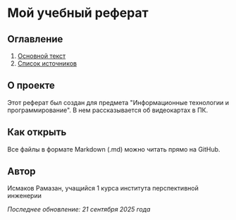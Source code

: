 
# Мой учебный реферат

## Оглавление
1. [Основной текст](main.md)
2. [Список источников](sources.md)

## О проекте
Этот реферат был создан для предмета "Информационные технологии и программирование". 
В нем рассказывается об видеокартах в ПК.

## Как открыть
Все файлы в формате Markdown (.md) можно читать прямо на GitHub.

## Автор
Исмаков Рамазан, учащийся 1 курса института перспективной инженерии

*Последнее обновление: 21 сентября 2025 года*
